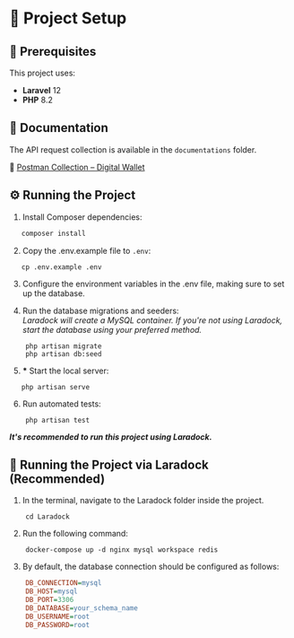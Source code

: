 # 🚀 Project Setup

## 📌 Prerequisites

This project uses:
- **Laravel** 12
- **PHP** 8.2  

## 📖 Documentation

The API request collection is available in the `documentations` folder.  

📌 [Postman Collection – Digital Wallet](https://github.com/BreakinAnt/digital_wallet/blob/main/documentations/Digital%20Wallet.postman_collection.json)  


## ⚙️ Running the Project

1. Install Composer dependencies:  
```sh
   composer install
```
2. Copy the .env.example file to `.env`:
```
   cp .env.example .env
```
3. Configure the environment variables in the .env file, making sure to set up the database.
   
4. Run the database migrations and seeders:
<br>*Laradock will create a MySQL container. If you're not using Laradock, start the database using your preferred method.*
```
    php artisan migrate
    php artisan db:seed
```

5. __*__ Start the local server:
```
   php artisan serve
```
6. Run automated tests:
```
    php artisan test
```

*__It's recommended to run this project using Laradock.__*

## 🐳 Running the Project via Laradock (Recommended)
1. In the terminal, navigate to the Laradock folder inside the project.
```
    cd Laradock
```
2. Run the following command:
```
    docker-compose up -d nginx mysql workspace redis
```
3. By default, the database connection should be configured as follows:
```ini
    DB_CONNECTION=mysql
    DB_HOST=mysql
    DB_PORT=3306
    DB_DATABASE=your_schema_name
    DB_USERNAME=root
    DB_PASSWORD=root
```
